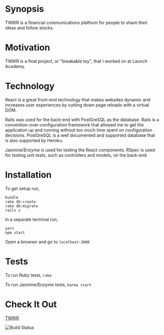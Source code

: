 # Synopsis

TWIKR is a financial communications platform for people to share their ideas and follow stocks.

# Motivation

TWIKR is a final project, or "breakable toy", that I worked on at Launch Academy.

# Technology
React is a great front-end technology that makes websites dynamic and increases user experiences by cutting down page reloads with a virtual DOM.

Rails was used for the back-end with PostGreSQL as the database. Rails is a convention-over-configuration framework that allowed me to get the application up and running without too much time spent on configuration decisions. PostGreSQL is a well documented and supported database that is also supported by Heroku.

Jasmine/Enzyme is used for testing the React components. RSpec is used for testing unit tests, such as controllers and models, on the back-end.

# Installation
To get setup run,
```
bundle
rake db:create
rake db:migrate
rails s
```

In a separate terminal run,
```
yarn
npm start
```

Open a browser and go to `localhost:3000`

# Tests
To run Ruby tests,
```rake```

To run Jasmine/Enzyme tests,
```karma start```

# Check It Out
[TWIKR](https://twikr.herokuapp.com)

![Build Status](https://codeship.com/projects/ec276130-4de1-0135-1fe3-72fd8360efb5/status?branch=master)
